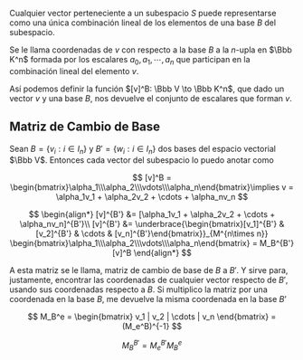 Cualquier vector perteneciente a un subespacio $S$ puede representarse como una única combinación lineal de los elementos de una base $B$ del subespacio.

Se le llama coordenadas de $v$ con respecto a la base $B$ a la $n$-upla en $\Bbb K^n$ formada por los escalares $a_0, a_1, \cdots, a_n$ que participan en la combinación lineal del elemento $v$.

Así podemos definir la función $[v]^B: \Bbb V \to \Bbb K^n$, que dado un vector $v$ y una base $B$, nos devuelve el conjunto de escalares que forman $v$.

## Matriz de Cambio de Base

Sean $B = \{v_i: i\in I_n\}$ y $B' = \{w_i:i\in I_n\}$ dos bases del espacio vectorial $\Bbb V$. Entonces cada vector del subespacio lo puedo anotar como

$$
[v]^B = \begin{bmatrix}\alpha_1\\\alpha_2\\\vdots\\\alpha_n\end{bmatrix}\implies v = \alpha_1v_1 + \alpha_2v_2 + \cdots + \alpha_nv_n
$$

$$
\begin{align*}
[v]^{B'} &= [\alpha_1v_1 + \alpha_2v_2 + \cdots + \alpha_nv_n]^{B'}\\
[v]^{B'} &= \underbrace{\begin{bmatrix}[v_1]^{B'} & [v_2]^{B'} & \cdots & [v_n]^{B'}\end{bmatrix}}_{M^{n\times n}}
\begin{bmatrix}\alpha_1\\\alpha_2\\\vdots\\\alpha_n\end{bmatrix}
= M_B^{B'}[v]^B
\end{align*}
$$

A esta matriz se le llama, matriz de cambio de base de $B$ a $B'$. Y sirve para, justamente, encontrar las coordenadas de cualquier vector respecto de $B'$, usando sus coordenadas respecto a $B$. Si multiplico la matriz por una coordenada en la base $B$, me devuelve la misma coordenada en la base $B’$

$$
M_B^e = \begin{bmatrix}
v_1 | v_2 | \cdots | v_n
\end{bmatrix} = (M_e^B)^{-1}
$$

$$
M_B^{B'} = M_e^{B'}M_B^e
$$
